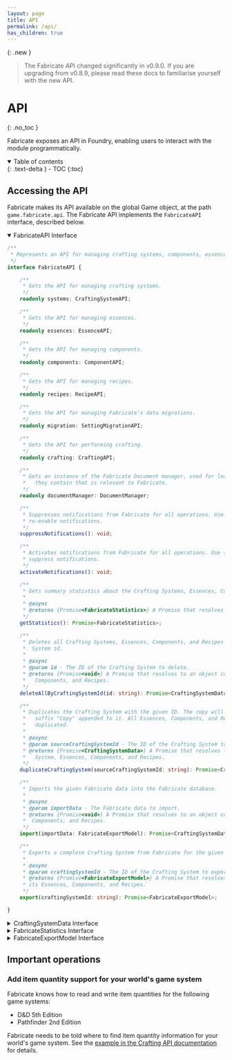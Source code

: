 ```yaml
---
layout: page
title: API
permalink: /api/
has_children: true
---
```


{: .new }
> The Fabricate API changed significantly in v0.9.0. If you are upgrading from v0.8.9, please read these docs
> to familiarise yourself with the new API.

# API
{: .no_toc }

Fabricate exposes an API in Foundry, enabling users to interact with the module programmatically.

<details open markdown="block">
  <summary>
    Table of contents
  </summary>
  {: .text-delta }
- TOC
{:toc}
</details>

## Accessing the API

Fabricate makes its API available on the global Game object, at the path `game.fabricate.api`.
The Fabricate API implements the `FabricateAPI` interface, described below.

<details open markdown="block">
<summary>
FabricateAPI Interface
</summary>

```typescript
/**
 * Represents an API for managing crafting systems, components, essences, and recipes.
 */
interface FabricateAPI {

    /**
     * Gets the API for managing crafting systems.
     */
    readonly systems: CraftingSystemAPI;

    /**
     * Gets the API for managing essences.
     */
    readonly essences: EssenceAPI;

    /**
     * Gets the API for managing components.
     */
    readonly components: ComponentAPI;

    /**
     * Gets the API for managing recipes.
     */
    readonly recipes: RecipeAPI;

    /**
     * Gets the API for managing Fabricate's data migrations.
     */
    readonly migration: SettingMigrationAPI;

    /**
     * Gets the API for performing crafting.
     */
    readonly crafting: CraftingAPI;

    /**
     * Gets an instance of the Fabricate Document manager, used for loading Foundry Documents and extracting the data
     *   they contain that is relevant to Fabricate.
     */
    readonly documentManager: DocumentManager;

    /**
     * Suppresses notifications from Fabricate for all operations. Use {@link FabricateAPI#activateNotifications} to
     * re-enable notifications.
     */
    suppressNotifications(): void;

    /**
     * Activates notifications from Fabricate for all operations. Use {@link FabricateAPI#suppressNotifications} to
     * suppress notifications.
     */
    activateNotifications(): void;

    /**
     * Gets summary statistics about the Crafting Systems, Essences, Components, and Recipes in the Fabricate database.
     *
     * @async
     * @returns {Promise<FabricateStatistics>} A Promise that resolves with the Fabricate statistics.
     */
    getStatistics(): Promise<FabricateStatistics>;

    /**
     * Deletes all Crafting Systems, Essences, Components, and Recipes in the Fabricate database for the given Crafting
     *  System id.
     *
     * @async
     * @param id - The ID of the Crafting System to delete.
     * @returns {Promise<void>} A Promise that resolves to an object containing the deleted Crafting System, Essences,
     *   Components, and Recipes.
     */
    deleteAllByCraftingSystemId(id: string): Promise<CraftingSystemData>;

    /**
     * Duplicates the Crafting System with the given ID. The copy will have the same name as the original, with the
     *   suffix "Copy" appended to it. All Essences, Components, and Recipes in the Crafting System will also be
     *   duplicated.
     *
     * @async
     * @param sourceCraftingSystemId - The ID of the Crafting System to duplicate.
     * @returns {Promise<CraftingSystemData>} A Promise that resolves to an object containing the duplicated Crafting
     *   System, Essences, Components, and Recipes.
     */
    duplicateCraftingSystem(sourceCraftingSystemId: string): Promise<CraftingSystemData>;

    /**
     * Imports the given Fabricate data into the Fabricate database.
     *
     * @async
     * @param importData - The Fabricate data to import.
     * @returns {Promise<void>} A Promise that resolves to an object containing the imported Crafting System, Essences,
     *  Components, and Recipes.
     */
    import(importData: FabricateExportModel): Promise<CraftingSystemData>;

    /**
     * Exports a complete Crafting System from Fabricate for the given Crafting System ID.
     *
     * @async
     * @param craftingSystemId - The ID of the Crafting System to export.
     * @returns {Promise<FabricateExportModel>} A Promise that resolves to the exported Fabricate Crafting System, with
     * its Essences, Components, and Recipes.
     */
    export(craftingSystemId: string): Promise<FabricateExportModel>;

}
```

</details>

<details markdown="block">
<summary>
CraftingSystemData Interface
</summary>

```typescript
/**
 * Contains all the entities in a Crafting System.
 */
interface CraftingSystemData {

    /**
     * The Crafting System to which all other entities in this `CraftingSystemData` instance belong.
     */
    craftingSystem: CraftingSystem;

    /**
     * The Essences in the Crafting System.
     */
    essences: Essence[];

    /**
     * The Components in the Crafting System.
     */
    components: Component[];

    /**
     * The Recipes in the Crafting System.
     */
    recipes: Recipe[];

}
```

</details>

<details markdown="block">
<summary>
FabricateStatistics Interface
</summary>

```typescript
/**
 * Contains summary statistics about the Crafting Systems, Essences, Components, and Recipes in the Fabricate database.
 */
interface FabricateStatistics {

    /**
     * The number and IDs of Crafting Systems in the Fabricate database.
     */
    craftingSystems: EntityCountStatistics;

    /**
     * The number and IDs of Essences in the Fabricate database.
     */
    essences: EntityCountStatisticsByCraftingSystem;

    /**
     * The number and IDs of Components in the Fabricate database.
     */
    components: EntityCountStatisticsByCraftingSystem;

    /**
     * The number and IDs of Recipes in the Fabricate database.
     */
    recipes: EntityCountStatisticsByCraftingSystem;

}

/**
 * Contains summary statistics about an Entity type in the Fabricate database, grouped by Crafting System ID.
 */
interface EntityCountStatisticsByCraftingSystem extends EntityCountStatistics {

    /**
     * The number and IDs of the Entity type in the Fabricate database, grouped by Crafting System ID.
     */
    byCraftingSystem: Record<string, EntityCountStatistics>;

}

/**
 * Contains summary statistics about an Entity type in the Fabricate database.
 */
interface EntityCountStatistics {

    /**
     * The number of the Entity type in the Fabricate database.
     */
    count: number;

    /**
     * The IDs of the Entity type in the Fabricate database.
     */
    ids: string[];

}
```

</details>

<details markdown="block">
<summary>
FabricateExportModel Interface
</summary>

```typescript

/**
 * The version of the export model. Currently only V2 is supported in this format. The previous, unversioned export 
 * model can e passed to theimport function, and will be converted to V2 before being imported.
 */
type ExportModelVersion = "V2";

interface CraftingSystemExportModel {
    
    id: string;
    details: {
        name: string;
        summary: string;
        description: string;
        author: string;
    };
    disabled: boolean;
    
}

interface EssenceExportModel {
    
    id: string;
    name: string;
    tooltip: string;
    iconCode: string;
    disabled: boolean;
    description: string;
    craftingSystemId: string;
    activeEffectSourceItemUuid: string;
    
}

interface ComponentExportModel {
    
    id: string;
    itemUuid: string;
    disabled: boolean;
    essences: Record<string, number>;
    salvageOptions: {
        id: string;
        name: string;
        results: Record<string, number>;
        catalysts: Record<string, number>;
    }[];
    craftingSystemId: string;
    
}

interface RecipeExportModel {
    
    id: string;
    itemUuid: string;
    disabled: boolean;
    craftingSystemId: string;
    resultOptions: {
        id: string;
        name: string;
        results: Record<string, number>;
    }[];
    requirementOptions: {
        id: string,
        name: string,
        catalysts: Record<string, number>;
        ingredients: Record<string, number>;
        essences: Record<string, number>;
    }[];
    
}

/**
 * The model used to export and import a crafting system.
 */
interface FabricateExportModel {

    /**
     * The version of the export model.
     */
    version: ExportModelVersion;

    /**
     * The exported crafting system.
     */
    craftingSystem: CraftingSystemExportModel;

    /**
     * The exported essences.
     */
    essences: EssenceExportModel[];

    /**
     * The exported components.
     */
    components: ComponentExportModel[];

    /**
     * The exported recipes.
     */
    recipes: RecipeExportModel[];

}
```

</details>

## Important operations

### Add item quantity support for your world's game system

Fabricate knows how to read and write item quantities for the following game systems:

- D&D 5th Edition
- Pathfinder 2nd Edition

Fabricate needs to be told where to find item quantity information for your world's game system.
See the [example in the Crafting API documentation](./crafting#setting-the-game-system-item-quantity-property-path) for details.
